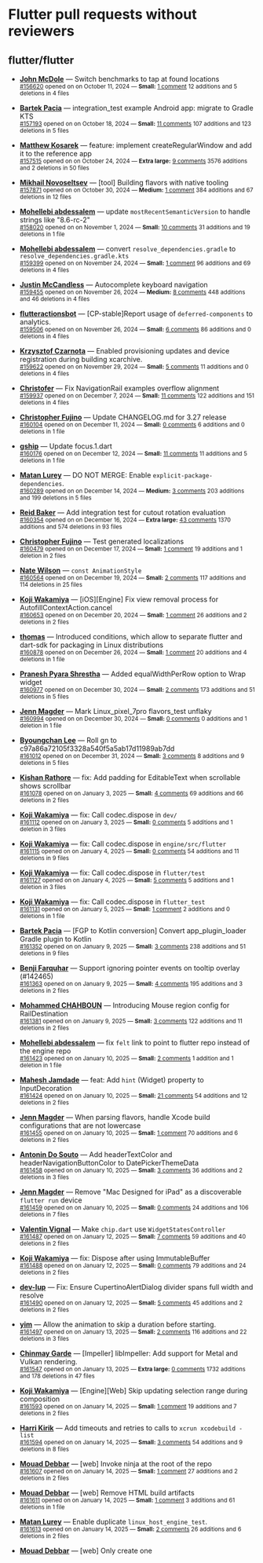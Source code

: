 # Flutter pull requests without reviewers

## flutter/flutter

* **[John McDole](https://github.com/jtmcdole)** &mdash; Switch benchmarks to tap at found locations<br />
  <sub>[#156620](https://github.com/flutter/flutter/pull/156620) opened on on October 11, 2024 &mdash; **Small:** [1 comment](https://github.com/flutter/flutter/pull/156620) 12 additions and 5 deletions in 4 files</sub><br />

* **[Bartek Pacia](https://github.com/bartekpacia)** &mdash; integration_test example Android app: migrate to Gradle KTS<br />
  <sub>[#157193](https://github.com/flutter/flutter/pull/157193) opened on on October 18, 2024 &mdash; **Small:** [11 comments](https://github.com/flutter/flutter/pull/157193) 107 additions and 123 deletions in 5 files</sub><br />

* **[Matthew Kosarek](https://github.com/mattkae)** &mdash; feature: implement createRegularWindow and add it to the reference app<br />
  <sub>[#157515](https://github.com/flutter/flutter/pull/157515) opened on on October 24, 2024 &mdash; **Extra large:** [9 comments](https://github.com/flutter/flutter/pull/157515) 3576 additions and 2 deletions in 50 files</sub><br />

* **[Mikhail Novoseltsev](https://github.com/Sameri11)** &mdash; [tool] Building flavors with native tooling<br />
  <sub>[#157871](https://github.com/flutter/flutter/pull/157871) opened on on October 30, 2024 &mdash; **Medium:** [1 comment](https://github.com/flutter/flutter/pull/157871) 384 additions and 67 deletions in 12 files</sub><br />

* **[Mohellebi abdessalem](https://github.com/AbdeMohlbi)** &mdash; update `mostRecentSemanticVersion` to handle strings like "8.6-rc-2"<br />
  <sub>[#158020](https://github.com/flutter/flutter/pull/158020) opened on on November 1, 2024 &mdash; **Small:** [10 comments](https://github.com/flutter/flutter/pull/158020) 31 additions and 19 deletions in 1 file</sub><br />

* **[Mohellebi abdessalem](https://github.com/AbdeMohlbi)** &mdash; convert `resolve_dependencies.gradle` to `resolve_dependencies.gradle.kts`<br />
  <sub>[#159399](https://github.com/flutter/flutter/pull/159399) opened on on November 24, 2024 &mdash; **Small:** [1 comment](https://github.com/flutter/flutter/pull/159399) 96 additions and 69 deletions in 4 files</sub><br />

* **[Justin McCandless](https://github.com/justinmc)** &mdash; Autocomplete keyboard navigation<br />
  <sub>[#159455](https://github.com/flutter/flutter/pull/159455) opened on on November 26, 2024 &mdash; **Medium:** [8 comments](https://github.com/flutter/flutter/pull/159455) 448 additions and 46 deletions in 4 files</sub><br />

* **[flutteractionsbot](https://github.com/flutteractionsbot)** &mdash; [CP-stable]Report usage of `deferred-components` to analytics.<br />
  <sub>[#159506](https://github.com/flutter/flutter/pull/159506) opened on on November 26, 2024 &mdash; **Small:** [6 comments](https://github.com/flutter/flutter/pull/159506) 86 additions and 0 deletions in 4 files</sub><br />

* **[Krzysztof Czarnota](https://github.com/czarny)** &mdash; Enabled provisioning updates and device registration during building xcarchive.<br />
  <sub>[#159622](https://github.com/flutter/flutter/pull/159622) opened on on November 29, 2024 &mdash; **Small:** [5 comments](https://github.com/flutter/flutter/pull/159622) 11 additions and 0 deletions in 4 files</sub><br />

* **[Christofer](https://github.com/yaostyle)** &mdash; Fix NavigationRail examples overflow alignment<br />
  <sub>[#159937](https://github.com/flutter/flutter/pull/159937) opened on on December 7, 2024 &mdash; **Small:** [11 comments](https://github.com/flutter/flutter/pull/159937) 122 additions and 151 deletions in 4 files</sub><br />

* **[Christopher Fujino](https://github.com/christopherfujino)** &mdash; Update CHANGELOG.md for 3.27 release<br />
  <sub>[#160104](https://github.com/flutter/flutter/pull/160104) opened on on December 11, 2024 &mdash; **Small:** [0 comments](https://github.com/flutter/flutter/pull/160104) 6 additions and 0 deletions in 1 file</sub><br />

* **[gship](https://github.com/gship)** &mdash; Update focus.1.dart<br />
  <sub>[#160176](https://github.com/flutter/flutter/pull/160176) opened on on December 12, 2024 &mdash; **Small:** [11 comments](https://github.com/flutter/flutter/pull/160176) 11 additions and 5 deletions in 1 file</sub><br />

* **[Matan Lurey](https://github.com/matanlurey)** &mdash; DO NOT MERGE: Enable `explicit-package-dependencies`.<br />
  <sub>[#160289](https://github.com/flutter/flutter/pull/160289) opened on on December 14, 2024 &mdash; **Medium:** [3 comments](https://github.com/flutter/flutter/pull/160289) 203 additions and 199 deletions in 5 files</sub><br />

* **[Reid Baker](https://github.com/reidbaker)** &mdash; Add integration test for cutout rotation evaluation<br />
  <sub>[#160354](https://github.com/flutter/flutter/pull/160354) opened on on December 16, 2024 &mdash; **Extra large:** [43 comments](https://github.com/flutter/flutter/pull/160354) 1370 additions and 574 deletions in 93 files</sub><br />

* **[Christopher Fujino](https://github.com/christopherfujino)** &mdash; Test generated localizations<br />
  <sub>[#160479](https://github.com/flutter/flutter/pull/160479) opened on on December 17, 2024 &mdash; **Small:** [1 comment](https://github.com/flutter/flutter/pull/160479) 19 additions and 1 deletion in 2 files</sub><br />

* **[Nate Wilson](https://github.com/nate-thegrate)** &mdash; `const AnimationStyle`<br />
  <sub>[#160564](https://github.com/flutter/flutter/pull/160564) opened on on December 19, 2024 &mdash; **Small:** [2 comments](https://github.com/flutter/flutter/pull/160564) 117 additions and 114 deletions in 25 files</sub><br />

* **[Koji Wakamiya](https://github.com/koji-1009)** &mdash; [iOS][Engine] Fix view removal process for AutofillContextAction.cancel<br />
  <sub>[#160653](https://github.com/flutter/flutter/pull/160653) opened on on December 20, 2024 &mdash; **Small:** [1 comment](https://github.com/flutter/flutter/pull/160653) 26 additions and 2 deletions in 2 files</sub><br />

* **[thomas](https://github.com/thomasrahimi)** &mdash; Introduced conditions, which allow to separate flutter and dart-sdk for packaging in Linux distributions<br />
  <sub>[#160878](https://github.com/flutter/flutter/pull/160878) opened on on December 26, 2024 &mdash; **Small:** [1 comment](https://github.com/flutter/flutter/pull/160878) 20 additions and 4 deletions in 1 file</sub><br />

* **[Pranesh Pyara Shrestha](https://github.com/praneshp1org)** &mdash; Added equalWidthPerRow option to Wrap widget<br />
  <sub>[#160977](https://github.com/flutter/flutter/pull/160977) opened on on December 30, 2024 &mdash; **Small:** [2 comments](https://github.com/flutter/flutter/pull/160977) 173 additions and 51 deletions in 5 files</sub><br />

* **[Jenn Magder](https://github.com/jmagman)** &mdash; Mark Linux_pixel_7pro flavors_test unflaky<br />
  <sub>[#160994](https://github.com/flutter/flutter/pull/160994) opened on on December 30, 2024 &mdash; **Small:** [0 comments](https://github.com/flutter/flutter/pull/160994) 0 additions and 1 deletion in 1 file</sub><br />

* **[Byoungchan Lee](https://github.com/bc-lee)** &mdash; Roll gn to c97a86a72105f3328a540f5a5ab17d11989ab7dd<br />
  <sub>[#161012](https://github.com/flutter/flutter/pull/161012) opened on on December 31, 2024 &mdash; **Small:** [3 comments](https://github.com/flutter/flutter/pull/161012) 8 additions and 9 deletions in 5 files</sub><br />

* **[Kishan Rathore](https://github.com/rkishan516)** &mdash; fix: Add padding for EditableText when scrollable shows scrollbar<br />
  <sub>[#161078](https://github.com/flutter/flutter/pull/161078) opened on on January 3, 2025 &mdash; **Small:** [4 comments](https://github.com/flutter/flutter/pull/161078) 69 additions and 66 deletions in 2 files</sub><br />

* **[Koji Wakamiya](https://github.com/koji-1009)** &mdash; fix: Call codec.dispose in `dev/`<br />
  <sub>[#161112](https://github.com/flutter/flutter/pull/161112) opened on on January 3, 2025 &mdash; **Small:** [0 comments](https://github.com/flutter/flutter/pull/161112) 5 additions and 1 deletion in 3 files</sub><br />

* **[Koji Wakamiya](https://github.com/koji-1009)** &mdash; fix: Call codec.dispose in `engine/src/flutter`<br />
  <sub>[#161115](https://github.com/flutter/flutter/pull/161115) opened on on January 4, 2025 &mdash; **Small:** [0 comments](https://github.com/flutter/flutter/pull/161115) 54 additions and 11 deletions in 9 files</sub><br />

* **[Koji Wakamiya](https://github.com/koji-1009)** &mdash; fix: Call codec.dispose in `flutter/test`<br />
  <sub>[#161127](https://github.com/flutter/flutter/pull/161127) opened on on January 4, 2025 &mdash; **Small:** [5 comments](https://github.com/flutter/flutter/pull/161127) 5 additions and 1 deletion in 3 files</sub><br />

* **[Koji Wakamiya](https://github.com/koji-1009)** &mdash; fix: Call codec.dispose in `flutter_test`<br />
  <sub>[#161131](https://github.com/flutter/flutter/pull/161131) opened on on January 5, 2025 &mdash; **Small:** [1 comment](https://github.com/flutter/flutter/pull/161131) 2 additions and 0 deletions in 1 file</sub><br />

* **[Bartek Pacia](https://github.com/bartekpacia)** &mdash; [FGP to Kotlin conversion] Convert app_plugin_loader Gradle plugin to Kotlin<br />
  <sub>[#161352](https://github.com/flutter/flutter/pull/161352) opened on on January 9, 2025 &mdash; **Small:** [3 comments](https://github.com/flutter/flutter/pull/161352) 238 additions and 51 deletions in 9 files</sub><br />

* **[Benji Farquhar](https://github.com/BenjiFarquhar)** &mdash; Support ignoring pointer events on tooltip overlay (#142465)<br />
  <sub>[#161363](https://github.com/flutter/flutter/pull/161363) opened on on January 9, 2025 &mdash; **Small:** [4 comments](https://github.com/flutter/flutter/pull/161363) 195 additions and 3 deletions in 2 files</sub><br />

* **[Mohammed  CHAHBOUN](https://github.com/M97Chahboun)** &mdash; Introducing Mouse region config for RailDestination<br />
  <sub>[#161381](https://github.com/flutter/flutter/pull/161381) opened on on January 9, 2025 &mdash; **Small:** [3 comments](https://github.com/flutter/flutter/pull/161381) 122 additions and 11 deletions in 2 files</sub><br />

* **[Mohellebi abdessalem](https://github.com/AbdeMohlbi)** &mdash; fix `felt` link to point to flutter repo instead of the engine repo<br />
  <sub>[#161423](https://github.com/flutter/flutter/pull/161423) opened on on January 10, 2025 &mdash; **Small:** [2 comments](https://github.com/flutter/flutter/pull/161423) 1 addition and 1 deletion in 1 file</sub><br />

* **[Mahesh Jamdade](https://github.com/maheshj01)** &mdash; feat: Add `hint` (Widget) property to InputDecoration<br />
  <sub>[#161424](https://github.com/flutter/flutter/pull/161424) opened on on January 10, 2025 &mdash; **Small:** [21 comments](https://github.com/flutter/flutter/pull/161424) 54 additions and 12 deletions in 2 files</sub><br />

* **[Jenn Magder](https://github.com/jmagman)** &mdash; When parsing flavors, handle Xcode build configurations that are not lowercase<br />
  <sub>[#161455](https://github.com/flutter/flutter/pull/161455) opened on on January 10, 2025 &mdash; **Small:** [1 comment](https://github.com/flutter/flutter/pull/161455) 70 additions and 6 deletions in 2 files</sub><br />

* **[Antonin Do Souto](https://github.com/avainfo)** &mdash; Add headerTextColor and headerNavigationButtonColor to DatePickerThemeData<br />
  <sub>[#161458](https://github.com/flutter/flutter/pull/161458) opened on on January 10, 2025 &mdash; **Small:** [3 comments](https://github.com/flutter/flutter/pull/161458) 36 additions and 2 deletions in 3 files</sub><br />

* **[Jenn Magder](https://github.com/jmagman)** &mdash; Remove "Mac Designed for iPad" as a discoverable `flutter run` device<br />
  <sub>[#161459](https://github.com/flutter/flutter/pull/161459) opened on on January 10, 2025 &mdash; **Small:** [0 comments](https://github.com/flutter/flutter/pull/161459) 24 additions and 106 deletions in 7 files</sub><br />

* **[Valentin Vignal](https://github.com/ValentinVignal)** &mdash; Make `chip.dart` use `WidgetStatesController`<br />
  <sub>[#161487](https://github.com/flutter/flutter/pull/161487) opened on on January 12, 2025 &mdash; **Small:** [7 comments](https://github.com/flutter/flutter/pull/161487) 59 additions and 40 deletions in 2 files</sub><br />

* **[Koji Wakamiya](https://github.com/koji-1009)** &mdash; fix: Dispose after using ImmutableBuffer<br />
  <sub>[#161488](https://github.com/flutter/flutter/pull/161488) opened on on January 12, 2025 &mdash; **Small:** [0 comments](https://github.com/flutter/flutter/pull/161488) 79 additions and 24 deletions in 2 files</sub><br />

* **[dev-lup](https://github.com/dev-lup)** &mdash; Fix: Ensure CupertinoAlertDialog divider spans full width and resolve<br />
  <sub>[#161490](https://github.com/flutter/flutter/pull/161490) opened on on January 12, 2025 &mdash; **Small:** [5 comments](https://github.com/flutter/flutter/pull/161490) 45 additions and 2 deletions in 2 files</sub><br />

* **[yim](https://github.com/yiiim)** &mdash; Allow the animation to skip a duration before starting.<br />
  <sub>[#161497](https://github.com/flutter/flutter/pull/161497) opened on on January 13, 2025 &mdash; **Small:** [2 comments](https://github.com/flutter/flutter/pull/161497) 116 additions and 22 deletions in 3 files</sub><br />

* **[Chinmay Garde](https://github.com/chinmaygarde)** &mdash; [Impeller] libImpeller: Add support for Metal and Vulkan rendering.<br />
  <sub>[#161547](https://github.com/flutter/flutter/pull/161547) opened on on January 13, 2025 &mdash; **Extra large:** [0 comments](https://github.com/flutter/flutter/pull/161547) 1732 additions and 178 deletions in 47 files</sub><br />

* **[Koji Wakamiya](https://github.com/koji-1009)** &mdash; [Engine][Web] Skip updating selection range during composition<br />
  <sub>[#161593](https://github.com/flutter/flutter/pull/161593) opened on on January 14, 2025 &mdash; **Small:** [1 comment](https://github.com/flutter/flutter/pull/161593) 19 additions and 7 deletions in 2 files</sub><br />

* **[Harri Kirik](https://github.com/harri35)** &mdash; Add timeouts and retries to calls to `xcrun xcodebuild -list`<br />
  <sub>[#161594](https://github.com/flutter/flutter/pull/161594) opened on on January 14, 2025 &mdash; **Small:** [3 comments](https://github.com/flutter/flutter/pull/161594) 54 additions and 9 deletions in 8 files</sub><br />

* **[Mouad Debbar](https://github.com/mdebbar)** &mdash; [web] Invoke ninja at the root of the repo<br />
  <sub>[#161607](https://github.com/flutter/flutter/pull/161607) opened on on January 14, 2025 &mdash; **Small:** [1 comment](https://github.com/flutter/flutter/pull/161607) 27 additions and 2 deletions in 2 files</sub><br />

* **[Mouad Debbar](https://github.com/mdebbar)** &mdash; [web] Remove HTML build artifacts<br />
  <sub>[#161611](https://github.com/flutter/flutter/pull/161611) opened on on January 14, 2025 &mdash; **Small:** [1 comment](https://github.com/flutter/flutter/pull/161611) 3 additions and 61 deletions in 1 file</sub><br />

* **[Matan Lurey](https://github.com/matanlurey)** &mdash; Enable duplicate `linux_host_engine_test`.<br />
  <sub>[#161613](https://github.com/flutter/flutter/pull/161613) opened on on January 14, 2025 &mdash; **Small:** [2 comments](https://github.com/flutter/flutter/pull/161613) 26 additions and 6 deletions in 2 files</sub><br />

* **[Mouad Debbar](https://github.com/mdebbar)** &mdash; [web] Only create one <style> for SelectableRegion<br />
  <sub>[#161682](https://github.com/flutter/flutter/pull/161682) opened on on January 15, 2025 &mdash; **Medium:** [0 comments](https://github.com/flutter/flutter/pull/161682) 232 additions and 148 deletions in 5 files</sub><br />

* **[Ahmed R.](https://github.com/ahmedrasar)** &mdash; Fix DropdownMenu.initialSelection not reflecting label change<br />
  <sub>[#161692](https://github.com/flutter/flutter/pull/161692) opened on on January 15, 2025 &mdash; **Extra large:** [2 comments](https://github.com/flutter/flutter/pull/161692) 843 additions and 1872 deletions in 58 files</sub><br />

* **[Bruno Leroux](https://github.com/bleroux)** &mdash; Fix DropdownMenu icon and item icon misalignment<br />
  <sub>[#161717](https://github.com/flutter/flutter/pull/161717) opened on on January 16, 2025 &mdash; **Small:** [0 comments](https://github.com/flutter/flutter/pull/161717) 62 additions and 2 deletions in 2 files</sub><br />

* **[yim](https://github.com/yiiim)** &mdash; Make pressing and moving on CupertinoButton closer to native behavior.<br />
  <sub>[#161731](https://github.com/flutter/flutter/pull/161731) opened on on January 16, 2025 &mdash; **Small:** [0 comments](https://github.com/flutter/flutter/pull/161731) 213 additions and 10 deletions in 6 files</sub><br />

* **[yim](https://github.com/yiiim)** &mdash; Set `dart.flutterSdkPath` in vscode's settings.json.<br />
  <sub>[#161736](https://github.com/flutter/flutter/pull/161736) opened on on January 16, 2025 &mdash; **Small:** [1 comment](https://github.com/flutter/flutter/pull/161736) 2 additions and 1 deletion in 1 file</sub><br />

* **[Jonah Williams](https://github.com/jonahwilliams)** &mdash; [Impeller] remove Adreno denylist entries.<br />
  <sub>[#161740](https://github.com/flutter/flutter/pull/161740) opened on on January 16, 2025 &mdash; **Small:** [1 comment](https://github.com/flutter/flutter/pull/161740) 9 additions and 19 deletions in 2 files</sub><br />

